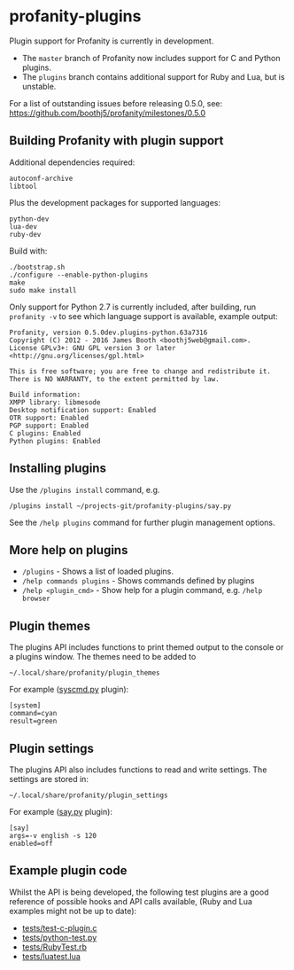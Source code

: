 profanity-plugins
=================

Plugin support for Profanity is currently in development.

* The `master` branch of Profanity now includes support for C and Python plugins.
* The `plugins` branch contains additional support for Ruby and Lua, but is unstable.

For a list of outstanding issues before releasing 0.5.0, see: https://github.com/boothj5/profanity/milestones/0.5.0

Building Profanity with plugin support
--------------------------------------

Additional dependencies required:

```
autoconf-archive
libtool
```

Plus the development packages for supported languages:

```
python-dev
lua-dev
ruby-dev
```

Build with:

```
./bootstrap.sh
./configure --enable-python-plugins
make
sudo make install
```

Only support for Python 2.7 is currently included, after building, run `profanity -v` to see which language support is available, example output:

```
Profanity, version 0.5.0dev.plugins-python.63a7316
Copyright (C) 2012 - 2016 James Booth <boothj5web@gmail.com>.
License GPLv3+: GNU GPL version 3 or later <http://gnu.org/licenses/gpl.html>

This is free software; you are free to change and redistribute it.
There is NO WARRANTY, to the extent permitted by law.

Build information:
XMPP library: libmesode
Desktop notification support: Enabled
OTR support: Enabled
PGP support: Enabled
C plugins: Enabled
Python plugins: Enabled
```

Installing plugins
------------------

Use the `/plugins install` command, e.g.

```
/plugins install ~/projects-git/profanity-plugins/say.py
```

See the `/help plugins` command for further plugin management options.

More help on plugins
--------------------

* `/plugins` - Shows a list of loaded plugins.
* `/help commands plugins` - Shows commands defined by plugins
* `/help <plugin_cmd>` - Show help for a plugin command, e.g. `/help browser`

Plugin themes
-------------

The plugins API includes functions to print themed output to the console or a plugins window.  The themes need to be added to 

```
~/.local/share/profanity/plugin_themes
```

For example ([syscmd.py](https://github.com/boothj5/profanity-plugins/blob/master/syscmd.py) plugin):

```
[system]
command=cyan
result=green
```

Plugin settings
---------------

The plugins API also includes functions to read and write settings.  The settings are stored in: 

```
~/.local/share/profanity/plugin_settings
```

For example ([say.py](https://github.com/boothj5/profanity-plugins/blob/master/say.py) plugin):

```
[say]
args=-v english -s 120
enabled=off
```

Example plugin code
-------------------

Whilst the API is being developed, the following test plugins are a good reference of possible hooks and API calls available, (Ruby and Lua examples might not be up to date):

* [tests/test-c-plugin.c](https://github.com/boothj5/profanity-plugins/blob/master/tests/test-c-plugin/test-c-plugin.c)
* [tests/python-test.py](https://github.com/boothj5/profanity-plugins/blob/master/tests/python-test.py)
* [tests/RubyTest.rb](https://github.com/boothj5/profanity-plugins/blob/master/tests/RubyTest.rb)
* [tests/luatest.lua](https://github.com/boothj5/profanity-plugins/blob/master/tests/luatest.lua)


